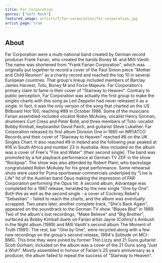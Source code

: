 ```yaml
---
title: Far Corporation
genres: ["Soft Rock"]
featured_image: artists/f/far-corporation/far-corporation.jpg
artist_page: true
---
```

## About

Far Corporation were a multi-national band created by German record producer Frank Farian, who created the bands Boney M. and Milli Vanilli. The name was shortened from "Frank Farian Corporation", which was originally put together to record a cover of the Paul Simon piece "Mother and Child Reunion" as a charity record and reached the top 10 in several European countries. That group's lineup included members of Barclay James Harvest, Toto, Boney M and Force Majeure.
Far Corporation's primary claim to fame is their cover of "Stairway to Heaven". Contrary to public perception, Far Corporation was actually the first group to make the singles charts with this song as Led Zeppelin had never released it as a single. In fact, it was the only version of the song that charted on the US Billboard Hot 100, reaching #89 in October 1986. Some of the musicians Farian assembled included vocalist Robin McAuley, vocalist Henry Gorman, drummers Curt Cress and Peter Bold, and three members of Toto: vocalist Bobby Kimball, keyboardist David Paich, and guitarist Steve Lukather. Far Corporation released its first album Division One in 1985 on IMP/ATCO Records and their cover of "Stairway to Heaven" reached #8 on the UK Singles Chart. It also reached #9 in Ireland and the following year peaked at #16 in South Africa and number 23 in Australia.
Also included on the album was a cover of Free's "Fire and Water" (their second single). 
The band was promoted by a full playback performance at German TV ZDF in the show "Rockpop". The show was also attended by Robert Plant, who backstage congratulated Robin McAuley for his great performance. Some rehearsal shots were used for Puma sportswear commercials underlyied by "Live is Life" hit of the Austrian band Opus making the impression of FAR Corporation performing the Opus hit. 
A second album, Advantage was completed for a 1987 release, heralded by the new single "One by One". Both this as well as the second single - a cover of Cockney Rebel's "Sebastian" - failed to reach the charts, and the album was eventually scrapped. Two years later, another complete track, "She's Back Again", appeared on the soundtrack to the German TV show "Blaues Blut" in 1989. Two of the album's lost recordings, "Make Believe" and "Big Brother", surfaced as Bobby Kimball duets on Farian artist Jayne (Collins)'s Ambush in the Night album (1989) and Milli Vanilli's second album The Moment of Truth (1991). The rest, bar "One by One", were recycled along with a few new recordings on the group's second release, 1994's Solitude on MCI-BMG. This time they were joined by former Thin Lizzy and 21 Guns guitarist Scott Gorham; included on the album was a cover of the 21 Guns song "Just a Wish". Mostly assembled in honour of Farian's 25 years anniversary as a producer, the album failed to repeat the success of "Stairway to Heaven".

